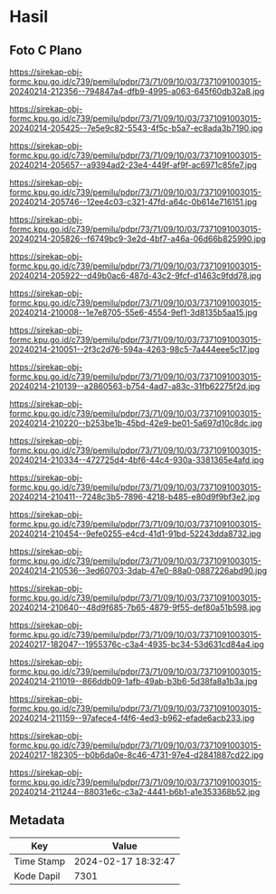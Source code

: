 # Hasil

## Foto C Plano

https://sirekap-obj-formc.kpu.go.id/c739/pemilu/pdpr/73/71/09/10/03/7371091003015-20240214-212356--794847a4-dfb9-4995-a063-645f60db32a8.jpg

https://sirekap-obj-formc.kpu.go.id/c739/pemilu/pdpr/73/71/09/10/03/7371091003015-20240214-205425--7e5e9c82-5543-4f5c-b5a7-ec8ada3b7190.jpg

https://sirekap-obj-formc.kpu.go.id/c739/pemilu/pdpr/73/71/09/10/03/7371091003015-20240214-205657--a9394ad2-23e4-449f-af9f-ac6971c85fe7.jpg

https://sirekap-obj-formc.kpu.go.id/c739/pemilu/pdpr/73/71/09/10/03/7371091003015-20240214-205746--12ee4c03-c321-47fd-a64c-0b614e716151.jpg

https://sirekap-obj-formc.kpu.go.id/c739/pemilu/pdpr/73/71/09/10/03/7371091003015-20240214-205826--f6749bc9-3e2d-4bf7-a46a-06d66b825990.jpg

https://sirekap-obj-formc.kpu.go.id/c739/pemilu/pdpr/73/71/09/10/03/7371091003015-20240214-205922--d49b0ac6-487d-43c2-9fcf-d1463c9fdd78.jpg

https://sirekap-obj-formc.kpu.go.id/c739/pemilu/pdpr/73/71/09/10/03/7371091003015-20240214-210008--1e7e8705-55e6-4554-9ef1-3d8135b5aa15.jpg

https://sirekap-obj-formc.kpu.go.id/c739/pemilu/pdpr/73/71/09/10/03/7371091003015-20240214-210051--2f3c2d76-594a-4263-98c5-7a444eee5c17.jpg

https://sirekap-obj-formc.kpu.go.id/c739/pemilu/pdpr/73/71/09/10/03/7371091003015-20240214-210139--a2860563-b754-4ad7-a83c-31fb62275f2d.jpg

https://sirekap-obj-formc.kpu.go.id/c739/pemilu/pdpr/73/71/09/10/03/7371091003015-20240214-210220--b253be1b-45bd-42e9-be01-5a697d10c8dc.jpg

https://sirekap-obj-formc.kpu.go.id/c739/pemilu/pdpr/73/71/09/10/03/7371091003015-20240214-210334--472725d4-4bf6-44c4-930a-3381365e4afd.jpg

https://sirekap-obj-formc.kpu.go.id/c739/pemilu/pdpr/73/71/09/10/03/7371091003015-20240214-210411--7248c3b5-7896-4218-b485-e80d9f9bf3e2.jpg

https://sirekap-obj-formc.kpu.go.id/c739/pemilu/pdpr/73/71/09/10/03/7371091003015-20240214-210454--9efe0255-e4cd-41d1-91bd-52243dda8732.jpg

https://sirekap-obj-formc.kpu.go.id/c739/pemilu/pdpr/73/71/09/10/03/7371091003015-20240214-210536--3ed60703-3dab-47e0-88a0-0887226abd90.jpg

https://sirekap-obj-formc.kpu.go.id/c739/pemilu/pdpr/73/71/09/10/03/7371091003015-20240214-210640--48d9f685-7b65-4879-9f55-def80a51b598.jpg

https://sirekap-obj-formc.kpu.go.id/c739/pemilu/pdpr/73/71/09/10/03/7371091003015-20240217-182047--1955376c-c3a4-4935-bc34-53d631cd84a4.jpg

https://sirekap-obj-formc.kpu.go.id/c739/pemilu/pdpr/73/71/09/10/03/7371091003015-20240214-211019--866ddb09-1afb-49ab-b3b6-5d38fa8a1b3a.jpg

https://sirekap-obj-formc.kpu.go.id/c739/pemilu/pdpr/73/71/09/10/03/7371091003015-20240214-211159--97afece4-f4f6-4ed3-b962-efade6acb233.jpg

https://sirekap-obj-formc.kpu.go.id/c739/pemilu/pdpr/73/71/09/10/03/7371091003015-20240217-182305--b0b6da0e-8c46-4731-97e4-d2841887cd22.jpg

https://sirekap-obj-formc.kpu.go.id/c739/pemilu/pdpr/73/71/09/10/03/7371091003015-20240214-211244--88031e6c-c3a2-4441-b6b1-a1e353368b52.jpg


## Metadata

| Key        | Value               |
| ---------- | ------------------- |
| Time Stamp | 2024-02-17 18:32:47 |
| Kode Dapil | 7301                |



